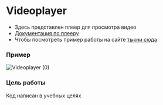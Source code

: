 # Videoplayer

- Здесь представлен плеер для просмотра видео
- [Документация по плееру](https://github.com/devmanorg/video-player-jslib)
- Чтобы посмотреть пример работы на сайте <a href="https://celtuzed.github.io/Videoplayer" target="_blank" rel="noopener">тыкни сюда</a>

### Пример

![Videoplayer (0)](https://user-images.githubusercontent.com/76615478/201974612-cc62fa85-3b52-4024-98fe-964347fba7bb.gif)

### Цель работы

Код написан в учебных целях 